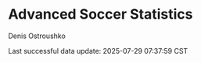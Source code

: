 # Advanced Soccer Statistics
Denis Ostroushko

<!-- gfm -->

Last successful data update: 2025-07-29 07:37:59 CST
